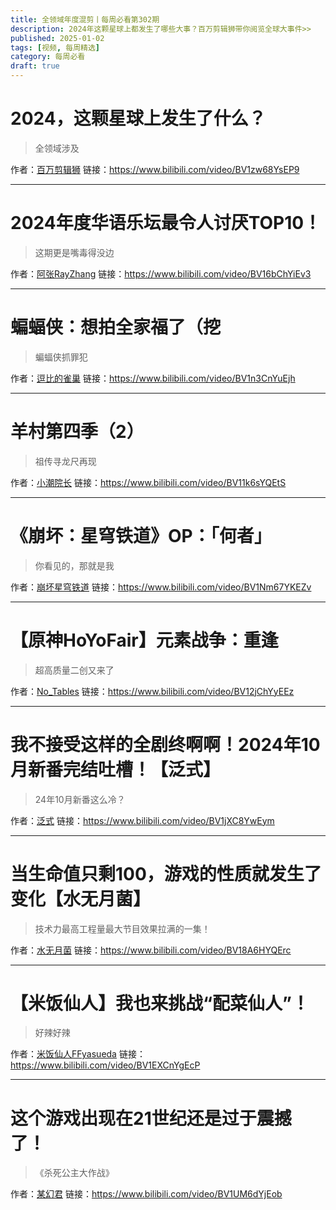 ```yaml
---
title: 全领域年度混剪丨每周必看第302期
description: 2024年这颗星球上都发生了哪些大事？百万剪辑狮带你阅览全球大事件>>
published: 2025-01-02
tags: [视频, 每周精选]
category: 每周必看
draft: true
---
```


# 2024，这颗星球上发生了什么？
> 全领域涉及

作者：[百万剪辑狮](https://space.bilibili.com/335692980)
链接：https://www.bilibili.com/video/BV1zw68YsEP9

---

# 2024年度华语乐坛最令人讨厌TOP10！
> 这期更是嘴毒得没边

作者：[阿张RayZhang](https://space.bilibili.com/8237763)
链接：https://www.bilibili.com/video/BV16bChYiEv3

---

# 蝙蝠侠：想拍全家福了（挖
> 蝙蝠侠抓罪犯

作者：[逗比的雀巢](https://space.bilibili.com/5294454)
链接：https://www.bilibili.com/video/BV1n3CnYuEjh

---

# 羊村第四季（2）
> 祖传寻龙尺再现

作者：[小潮院长](https://space.bilibili.com/5970160)
链接：https://www.bilibili.com/video/BV11k6sYQEtS

---

# 《崩坏：星穹铁道》OP：「何者」
> 你看见的，那就是我

作者：[崩坏星穹铁道](https://space.bilibili.com/1340190821)
链接：https://www.bilibili.com/video/BV1Nm67YKEZv

---

# 【原神HoYoFair】元素战争：重逢
> 超高质量二创又来了

作者：[No_Tables](https://space.bilibili.com/1220617185)
链接：https://www.bilibili.com/video/BV12jChYyEEz

---

# 我不接受这样的全剧终啊啊！2024年10月新番完结吐槽！【泛式】
> 24年10月新番这么冷？

作者：[泛式](https://space.bilibili.com/63231)
链接：https://www.bilibili.com/video/BV1jXC8YwEym

---

# 当生命值只剩100，游戏的性质就发生了变化【水无月菌】
> 技术力最高工程量最大节目效果拉满的一集！

作者：[水无月菌](https://space.bilibili.com/1958342)
链接：https://www.bilibili.com/video/BV18A6HYQErc

---

# 【米饭仙人】我也来挑战“配菜仙人”！
> 好辣好辣

作者：[米饭仙人FFyasueda](https://space.bilibili.com/3546794552199406)
链接：https://www.bilibili.com/video/BV1EXCnYgEcP

---

# 这个游戏出现在21世纪还是过于震撼了！
> 《杀死公主大作战》

作者：[某幻君](https://space.bilibili.com/1577804)
链接：https://www.bilibili.com/video/BV1UM6dYjEob

